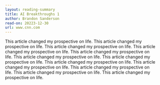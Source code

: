 ```yaml
---
layout: reading-summary
title: AI Breakthroughs 1
author: Brandon Sanderson
read-on: 20223-12-30
url: www.cnn.com
---
```


This article changed my prospective on life. This article changed my prospective on life. This article changed my prospective on life. This article changed my prospective on life. This article changed my prospective on life. This article changed my prospective on life. This article changed my prospective on life. This article changed my prospective on life. This article changed my prospective on life. This article changed my prospective on life. This article changed my prospective on life. This article changed my prospective on life. 